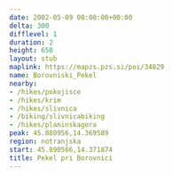 ```yaml
---
date: 2002-05-09 00:00:00+00:00
delta: 300
difflevel: 1
duration: 2
height: 650
layout: stub
maplink: https://mapzs.pzs.si/poi/34829
name: Borovniski_Pekel
nearby:
- /hikes/pokojisce
- /hikes/krim
- /hikes/slivnica
- /biking/slivnicabiking
- /hikes/planinskagora
peak: 45.880956,14.369589
region: notranjska
start: 45.890566,14.371874
title: Pekel pri Borovnici
---
```

